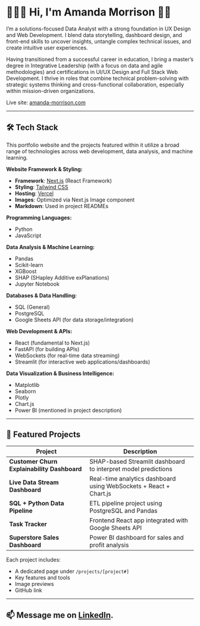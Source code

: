 # 👩🏻‍💻  Hi, I'm Amanda Morrison  👋🏻


I’m a solutions-focused Data Analyst with a strong foundation in UX Design and Web Development. I blend data storytelling, dashboard design, and front-end skills to uncover insights, untangle complex technical issues, and create intuitive user experiences.

Having transitioned from a successful career in education, I bring a master’s degree in Integrative Leadership (with a focus on data and agile methodologies) and certifications in UI/UX Design and Full Stack Web Development. I thrive in roles that combine technical problem-solving with strategic systems thinking and cross-functional collaboration, especially within mission-driven organizations.

Live site: [amanda-morrison.com](https://www.amanda-morrison.com)

---

## 🛠️ Tech Stack

This portfolio website and the projects featured within it utilize a broad range of technologies across web development, data analysis, and machine learning.

**Website Framework & Styling:**
- **Framework**: [Next.js](https://nextjs.org/) (React Framework)
- **Styling**: [Tailwind CSS](https://tailwindcss.com/)
- **Hosting**: [Vercel](https://vercel.com/)
- **Images**: Optimized via Next.js Image component
- **Markdown**: Used in project READMEs

**Programming Languages:**
- Python
- JavaScript

**Data Analysis & Machine Learning:**
- Pandas
- Scikit-learn
- XGBoost
- SHAP (SHapley Additive exPlanations)
- Jupyter Notebook

**Databases & Data Handling:**
- SQL (General)
- PostgreSQL
- Google Sheets API (for data storage/integration)

**Web Development & APIs:**
- React (fundamental to Next.js)
- FastAPI (for building APIs)
- WebSockets (for real-time data streaming)
- Streamlit (for interactive web applications/dashboards)

**Data Visualization & Business Intelligence:**
- Matplotlib
- Seaborn
- Plotly
- Chart.js
- Power BI (mentioned in project description)

---

## 🧠 Featured Projects

| Project | Description |
|--------|-------------|
| **Customer Churn Explainability Dashboard** | SHAP-based Streamlit dashboard to interpret model predictions |
| **Live Data Stream Dashboard** | Real-time analytics dashboard using WebSockets + React + Chart.js |
| **SQL + Python Data Pipeline** | ETL pipeline project using PostgreSQL and Pandas |
| **Task Tracker** | Frontend React app integrated with Google Sheets API |
| **Superstore Sales Dashboard** | Power BI dashboard for sales and profit analysis |

Each project includes:

- A dedicated page under `/projects/[project#]`
- Key features and tools
- Image previews
- GitHub link

---

## 📫  Message me on [LinkedIn](https://www.linkedin.com/in/amschembri/).


